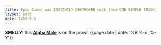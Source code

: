 ```yaml
---
title: Epic Games was INSTANTLY DESTROYED with this ONE SIMPLE TRICK
layout: post
date: 1453-9-6
---
```

**SMELLY**! this [**Alpha Male**][1] is on the prowl.
{{page.date | date: '%B %-d, %-Y'}}

























[1]: <https://www.apple.com/>
